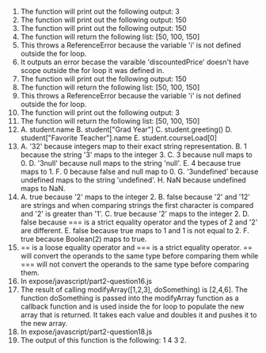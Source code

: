 1. The function will print out the following output: 3
2. The function will print out the following output: 150
3. The function will print out the following output: 150
4. The function will return the following list: [50, 100, 150]
5. This throws a ReferenceError because the variable 'i' is not defined outside the for loop.
6. It outputs an error becase the varaible 'discountedPrice' doesn't have scope outside the for loop it was defined in.
7. The function will print out the following output: 150
8. The function will return the following list: [50, 100, 150]
9. This throws a ReferenceError because the variable 'i' is not defined outside the for loop.
10. The function will print out the following output: 3
11. The function will return the following list: [50, 100, 150]
12. A. student.name
    B. student["Grad Year"]
    C. student.greeting()
    D. student["Favorite Teacher"].name
    E. student.courseLoad[0]
13. A. '32' because integers map to their exact string representation.
    B. 1 because the string '3' maps to the integer 3.
    C. 3 because null maps to 0.
    D. '3null' because null maps to the string 'null'.
    E. 4 because true maps to 1.
    F. 0 because false and null map to 0.
    G. '3undefined' because undefined maps to the string 'undefined'.
    H. NaN because undefined maps to NaN.
14. A. true because '2' maps to the integer 2.
    B. false because '2' and '12' are strings and when comparing strings the first character is compared and '2' is greater than '1'.
    C. true because '2' maps to the integer 2.
    D. false because === is a strict equality operator and the types of 2 and '2' are different.
    E. false because true maps to 1 and 1 is not equal to 2.
    F. true because Boolean(2) maps to true.
15. == is a loose equality operator and === is a strict equality operator. == will convert the operands to the same type before comparing them while === will not convert the operands to the same type before comparing them.
16. In expose/javascript/part2-question16.js   
17. The result of calling modifyArray([1,2,3], doSomething) is [2,4,6]. The function doSomething is passed into the modifyArray function as a callback function and is used inside the for loop to populate the new array that is returned. It takes each value and doubles it and pushes it to the new array.
18. In expose/javascript/part2-question18.js
19. The output of this function is the following: 1 4 3 2.  